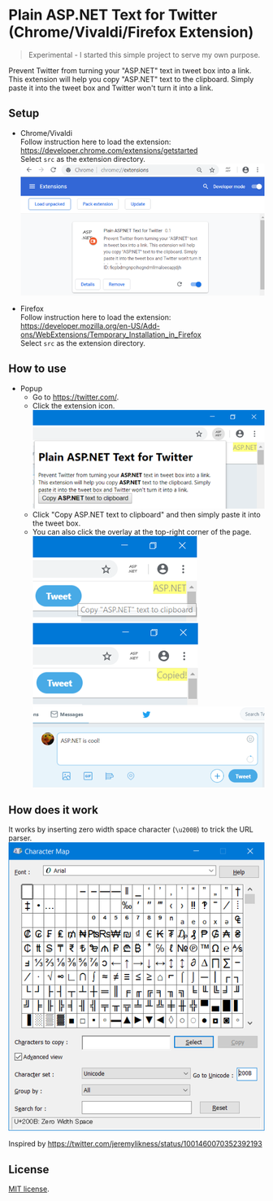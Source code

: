 # Plain ASP.NET Text for Twitter (Chrome/Vivaldi/Firefox Extension)

>Experimental - I started this simple project to serve my own purpose.

Prevent Twitter from turning your \"ASP.NET\" text in tweet box into a link. This extension will help you copy \"ASP.NET\" text to the clipboard. Simply paste it into the tweet box and Twitter won't turn it into a link.

## Setup

- Chrome/Vivaldi  
  Follow instruction here to load the extension:  
  https://developer.chrome.com/extensions/getstarted  
  Select `src` as the extension directory.  
  ![Load extension](load-extension.png)

- Firefox  
  Follow instruction here to load the extension:  
  https://developer.mozilla.org/en-US/Add-ons/WebExtensions/Temporary_Installation_in_Firefox  
  Select `src` as the extension directory.

## How to use

- Popup
  - Go to https://twitter.com/.
  - Click the extension icon.  
    ![Popup](popup-load.png)  
  - Click "Copy ASP.NET text to clipboard" and then simply paste it into the tweet box.
  - You can also click the overlay at the top-right corner of the page.  
    ![Overlay 01](overlay-01.png)  
    ![Overlay 02](overlay-02.png)  
    ![Overlay 03](overlay-03.png)  

## How does it work

It works by inserting zero width space character (`\u200B`) to trick the URL parser.  
![Zero Width Space](zero-width-space.png)  

Inspired by https://twitter.com/jeremylikness/status/1001460070352392193

## License

[MIT license](LICENSE).